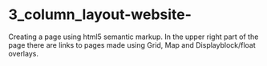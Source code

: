 # 3_column_layout-website-
Creating a page using html5 semantic markup.
In the upper right part of the page there are links to pages made using Grid, Map and Displayblock/float overlays.
